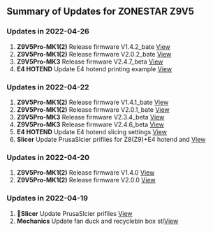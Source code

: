 ## Summary of Updates for ZONESTAR Z9V5
### Updates in 2022-04-26
1. **Z9V5Pro-MK1(2)** Release firmware V1.4.2_bate [View](https://github.com/ZONESTAR3D/Firmware/tree/master/Z9/Z9V5/bin/Z9V5Pro/beta)
2. **Z9V5Pro-MK1(2)** Release firmware V2.0.2_bate [View](https://github.com/ZONESTAR3D/Firmware/tree/master/Z9/Z9V5/bin/Z9V5Pro/beta)
3. **Z9V5Pro-MK3** Release firmware V2.4.7_beta [View](https://github.com/ZONESTAR3D/Firmware/tree/master/Z9/Z9V5/bin/Z9V5Pro-MK3/beta)
4. **E4 HOTEND** Update E4 hotend printing example [View](https://github.com/ZONESTAR3D/Upgrade-kit-guide/tree/main/HOTEND/E4%204-IN-1-OUT%20Non-Mixing%20Color%20Hotend/example)

### Updates in 2022-04-22
1. **Z9V5Pro-MK1(2)** Release firmware V1.4.1_bate [View](https://github.com/ZONESTAR3D/Firmware/tree/master/Z9/Z9V5/bin/Z9V5Pro/beta)
2. **Z9V5Pro-MK1(2)** Release firmware V2.0.1_bate [View](https://github.com/ZONESTAR3D/Firmware/tree/master/Z9/Z9V5/bin/Z9V5Pro/beta)
3. **Z9V5Pro-MK3** Release firmware V2.3.4_beta [View](https://github.com/ZONESTAR3D/Firmware/tree/master/Z9/Z9V5/bin/Z9V5Pro-MK3/beta)
4. **Z9V5Pro-MK3** Release firmware V2.4.6_beta [View](https://github.com/ZONESTAR3D/Firmware/tree/master/Z9/Z9V5/bin/Z9V5Pro-MK3/beta)
5. **E4 HOTEND** Update E4 hotend slicing settings [View](https://github.com/ZONESTAR3D/Upgrade-kit-guide/tree/main/HOTEND/E4%204-IN-1-OUT%20Non-Mixing%20Color%20Hotend/example)
6. **Slicer** Update PrusaSlcier prifiles for Z8(Z9)+E4 hotend and [View](https://github.com/ZONESTAR3D/Slicing-Guide/tree/master/PrusaSlicer)

### Updates in 2022-04-20
1. **Z9V5Pro-MK1(2)** Release firmware V1.4.0 [View](https://github.com/ZONESTAR3D/Firmware/tree/master/Z9/Z9V5/bin/Z9V5Pro/release)
2. **Z9V5Pro-MK1(2)** Release firmware V2.0.0 [View](https://github.com/ZONESTAR3D/Firmware/tree/master/Z9/Z9V5/bin/Z9V5Pro/release)

### Updates in 2022-04-19
1. :star2:**Slicer** Update PrusaSlcier prifiles [View](https://github.com/ZONESTAR3D/Slicing-Guide/tree/master/PrusaSlicer)
2. **Mechanics** Update fan duck and recyclebin box stl[View](https://github.com/ZONESTAR3D/Z9/tree/main/Z9V5/Parts_Stl)